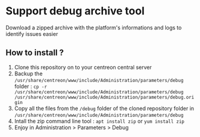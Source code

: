# Support debug archive tool
Download a zipped archive with the platform's informations and logs to identify issues easier

## How to install ?
1. Clone this repository on to your centreon central server
2. Backup the ```/usr/share/centreon/www/include/Administration/parameters/debug``` folder : ```cp -r /usr/share/centreon/www/include/Administration/parameters/debug /usr/share/centreon/www/include/Administration/parameters/debug.origin```
3. Copy all the files from the ```/debug``` folder of the cloned repository folder in ```/usr/share/centreon/www/include/Administration/parameters/debug```
4. Intall the zip command line tool : ```apt install zip``` or ```yum install zip```
5. Enjoy in Administration  >  Parameters  >  Debug
